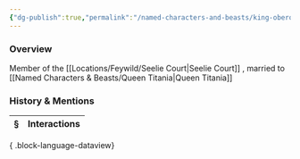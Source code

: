 ```yaml
---
{"dg-publish":true,"permalink":"/named-characters-and-beasts/king-oberon/","tags":["NPC"],"updated":"2025-05-30T12:10:17.686+01:00"}
---
```



### Overview
Member of the [[Locations/Feywild/Seelie Court\|Seelie Court]] , married to [[Named Characters & Beasts/Queen Titania\|Queen Titania]]

### History & Mentions
| § | Interactions |
| - | ------------ |

{ .block-language-dataview}
